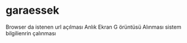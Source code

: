 # garaessek


Browser da istenen url açılması
Anlık Ekran G örüntüsü Alınması 
sistem bilgilienrin çalınması  
